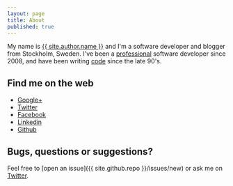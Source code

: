 ```yaml
---
layout: page
title: About
published: true
---
```


My name is <a href="{{ site.author.google }}?rel=me" rel="me" target="_blank">{{ site.author.name }}</a> and I'm a software developer and blogger from Stockholm, Sweden. I've been a <a href="{{ site.author.linkedin }}" rel="me" target="_blank">professional</a> software developer since 2008, and have been writing <a href="{{ site.author.github }}" rel="me" target="_blank">code</a> since the late 90's.

## Find me on the web
* <a href="{{ site.author.google }}?rel=me" rel="me" target="_blank">Google+</a>
* <a href="{{ site.author.twitter }}" rel="me" target="_blank">Twitter</a>
* <a href="{{ site.author.facebook }}" rel="me" target="_blank">Facebook</a>
* <a href="{{ site.author.linkedin }}" rel="me" target="_blank">Linkedin</a>
* <a href="{{ site.author.github }}" rel="me" target="_blank">Github</a>

## Bugs, questions or suggestions?
Feel free to [open an issue]({{ site.github.repo }}/issues/new) or ask me on <a href="{{ site.author.twitter }}" rel="me" target="_blank">Twitter</a>.


